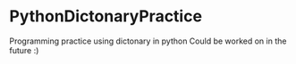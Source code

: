 # PythonDictonaryPractice
Programming practice using dictonary in python
Could be worked on in the future :)
